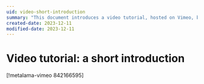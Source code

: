 ```yaml
---
uid: video-short-introduction
summary: "This document introduces a video tutorial, hosted on Vimeo, but does not provide specific details about its content."
created-date: 2023-12-11
modified-date: 2023-12-11
---
```


# Video tutorial: a short introduction

[!metalama-vimeo 842166595]

